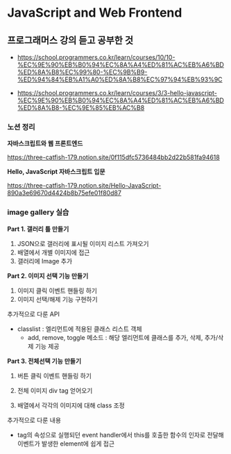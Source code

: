 # JavaScript and Web Frontend

## 프로그래머스 강의 듣고 공부한 것

- https://school.programmers.co.kr/learn/courses/10/10-%EC%9E%90%EB%B0%94%EC%8A%A4%ED%81%AC%EB%A6%BD%ED%8A%B8%EC%99%80-%EC%9B%B9-%ED%94%84%EB%A1%A0%ED%8A%B8%EC%97%94%EB%93%9C

- https://school.programmers.co.kr/learn/courses/3/3-hello-javascript-%EC%9E%90%EB%B0%94%EC%8A%A4%ED%81%AC%EB%A6%BD%ED%8A%B8-%EC%9E%85%EB%AC%B8

### 노션 정리

**자바스크립트와 웹 프론트엔드**

https://three-catfish-179.notion.site/0f115dfc5736484bb2d22b581fa94618

**Hello, JavaScript 자바스크립트 입문**

https://three-catfish-179.notion.site/Hello-JavaScript-890a3e69670d4424b8b75efe01f80d87

### **image gallery 실습**

**Part 1. 갤러리 틀 만들기**

1. JSON으로 갤러리에 표시될 이미지 리스트 가져오기
2. 배열에서 개별 이미지에 접근
3. 갤러리에 Image 추가

**Part 2. 이미지 선택 기능 만들기**

1. 이미지 클릭 이벤트 핸들링 하기
2. 이미지 선택/해제 기능 구현하기

추가적으로 다룬 API

- classlist : 엘리먼트에 적용된 클래스 리스트 객체
  - add, remove, toggle 메소드 : 해당 엘리먼트에 클래스를 추가, 삭제, 추가/삭제 기능 제공

**Part 3. 전체선택 기능 만들기**

1. 버튼 클릭 이벤트 핸들링 하기

2. 전체 이미지 div tag 얻어오기

3. 배열에서 각각의 이미지에 대해 class 조정

추가적으로 다룬 내용

- tag의 속성으로 실행되던 event handler에서 this를 호출한 함수의 인자로 전달해 이벤트가 발생한 element에 쉽게 접근
